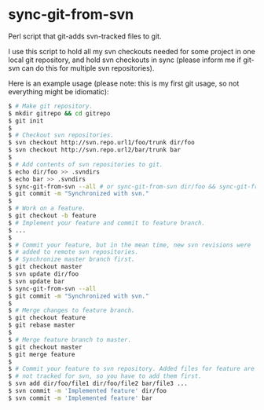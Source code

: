 sync-git-from-svn
=================

Perl script that git-adds svn-tracked files to git.

I use this script to hold all my svn checkouts needed for some project in one local git repository, and hold svn checkouts in sync (please inform me if git-svn can do this for multiple svn repositories).

Here is an example usage (please note: this is my first git usage, so not everything might be idiomatic):

```bash
$ # Make git repository.
$ mkdir gitrepo && cd gitrepo
$ git init
$ 
$ # Checkout svn repositories.
$ svn checkout http://svn.repo.url1/foo/trunk dir/foo
$ svn checkout http://svn.repo.url2/bar/trunk bar
$ 
$ # Add contents of svn repositories to git.
$ echo dir/foo >> .svndirs
$ echo bar >> .svndirs
$ sync-git-from-svn --all # or sync-git-from-svn dir/foo && sync-git-from-svn bar
$ git commit -m "Synchronized with svn."
$ 
$ # Work on a feature.
$ git checkout -b feature
$ # Implement your feature and commit to feature branch.
$ ...
$ 
$ # Commit your feature, but in the mean time, new svn revisions were 
$ # added to remote svn repositories.
$ # Synchronize master branch first.
$ git checkout master
$ svn update dir/foo
$ svn update bar
$ sync-git-from-svn --all
$ git commit -m "Synchronized with svn."
$ 
$ # Merge changes to feature branch.
$ git checkout feature
$ git rebase master
$ 
$ # Merge feature branch to master.
$ git checkout master
$ git merge feature
$ 
$ # Commit your feature to svn repository. Added files for feature are
$ # not tracked for svn, so you have to add them first.
$ svn add dir/foo/file1 dir/foo/file2 bar/file3 ...
$ svn commit -m 'Implemented feature' dir/foo
$ svn commit -m 'Implemented feature' bar
```